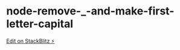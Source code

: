 # node-remove-_-and-make-first-letter-capital

[Edit on StackBlitz ⚡️](https://stackblitz.com/edit/node-zw1rcp)